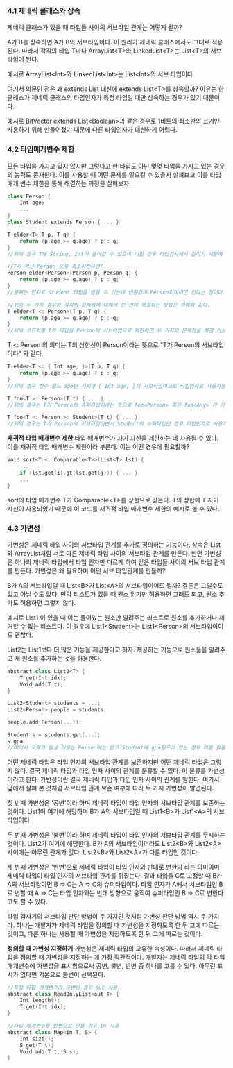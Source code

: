 ### 4.1 제네릭 클래스와 상속
제네릭 클래스가 있을 때 타입들 사이의 서브타입 관계는 어떻게 될까?

A가 B를 상속하면 A가 B의 서브타입이다. 이 원리가 제네릭 클래스에서도 그대로 적용된다. 따라서 각각의 타입 T마다 ArrayList\<T>와 LinkedList\<T>는 List\<T>의 서브타입이 된다.

예시로 ArrayList\<Int>와 LinkedList\<Int>는 List\<Int>의 서브 타입이다.

여기서 의문인 점은 왜 extends List 대신에 extends List\<T>를 상속할까? 이유는 한 클래스가 제네릭 클래스의 타입인자가 특정 타입일 때만 상속하는 경우가 있기 때문이다.

예시로 BitVector extends List\<Boolean>과 같은 경우로 1비트의 최소한의 크기만 사용하기 위해 만들어졌기 때문에 다른 타입인자가 대신하기 어렵다.

### 4.2 타입매개변수 제한
모든 타입을 가지고 있지 않지만 그렇다고 한 타입도 아닌 몇몇 타입을 가지고 있는 경우의 능력도 존재한다. 이를 사용할 때 어떤 문제를 일으킬 수 있을지 살펴보고 이를 타입매개 변수 제한을 통해 해결하는 과정을 살펴보자.

```cpp
class Person {
	Int age;
	...
}
class Student extends Person { ... }

T elder<T>(T p, T q) {
	return (p.age >= q.age) ? p : q;
}
//위의 경우 T에 String, Int가 들어갈 수 있으며 이럴 경우 타입검사에서 걸리기 때문에 오류가 발생한다.

//T가 아닌 Person 으로 축소시킨다면?
Person elder<Person>(Person p, Person q) {
	return (p.age >= q.age) ? p : q;
}
//문제는 인자로 Student 타입을 받을 수 있는데 반환값이 Person이여야만 한다는 점이다. (정보 손실이 발생)

//위의 두 가지 경우의 각각의 문제점에 대해서 한 번에 해결하는 방법은 아래와 같다.
T elder<T <: Person>(T p, T q) {
	return (p.age >= q.age) ? p : q;
}
//위의 코드처럼 T의 타입을 Person의 서브타입으로 제한하면 두 가지의 문제점을 해결 가능하다.
```
T <: Person 의 의미는 T의 상한선이 Person이라는 뜻으로 "T가 Person의 서브타입이다" 와 같다.

```cpp
T elder<T <: { Int age; }>(T p, T q) {
	return (p.age >= q.age) ? p : q;
}
//위의 경우 정수 필드 age만 가지면 { Int age; }의 서브타입이므로 타입인자로 사용가능하다.

T foo<T >: Person>(T t) { ... }
//위의 경우는 T가 Person의 슈퍼타입이라는 뜻으로 foo<Person> 혹은 foo<Any> 가 가능하다.

T foo<T <: Person >: Student>(T t) { ... }
//위의 경우는 T가 Person의 서브타입이면서 Student의 슈퍼타입인 경우 타입인자로 사용가능하다 라는 의미이다.
```

**재귀적 타입 매개변수 제한**
타입 매개변수가 자기 자신을 제한하는 데 사용될 수 있다. 이를 재귀적 타입 매개변수 제한이라 부른다. 이는 어떤 경우에 필요할까?

```cpp
Void sort<T <: Comparable<T>>(List<T> lst) {
	...
	if (lst.get(i).gt(lst.get(j))) { ... }
	...
}
```
sort의 타입 매개변수 T가 Comparable\<T>를 상한으로 갖는다. T의 상한에 T 자기 자신이 사용되었기 때문에 이 코드를 재귀적 타입 매개변수 제한의 예시로 볼 수 있다.

### 4.3 가변성
가변성은 제네릭 타입 사이의 서브타입 관계를 추가로 정의하는 기능이다. 상속은 List와 ArrayList처럼 서로 다른 제네릭 타입 사이의 서브타입 관계를 만든다. 반면 가변성은 하나의 제네릭 타입에서 타입 인자만 다르게 하여 얻은 타입들 사이의 서브 타입 관계를 만든다. 가변성은 왜 필요하며 어떤 서브 타입관계를 만들까?

B가 A의 서브타입일 때 List\<B>가 List\<A>의 서브타입이어도 될까? 결론은 그럴수도 있고 아닐 수도 있다. 만약 리스트가 있을 때 원소 읽기만 허용하면 그래도 되고, 원소 추가도 허용하면 그렇지 않다.

예시로 List1 이 있을 때 이는 들어있는 원소만 알려주는 리스트로 원소를 추가하거나 제거할 수 없는 리스트다. 이 경우에 List1\<Student>는 List1\<Person>의 서브타입이여도 괜찮다.

List2는 List1보다 더 많은 기능을 제공한다고 하자. 제공하는 기능으로 원소들을 알려주고 새 원소를 추가하는 것을 허용한다.
```cpp
abstract class List2<T> {
	T get(Int idx);
	Void add(T t);
}

List2<Student> students = ...;
List2<Person> people = students;

people.add(Person(...));

Student s = students.get(...);
s.gpa
//여기서 오류가 발생 이유는 Person에는 없고 Student에 gpa필드가 있는 경우 이를 읽을 수 없기 때문이다. 타입검사를 통과했지만 오류를 일으킴. 타입검사기의 타입안전성을 깨트리는 문제.
```
어떤 제네릭 타입은 타입 인자의 서브타입 관계를 보존하지만 어떤 제네릭 타입은 그렇지 않다. 결국 제네릭 타입과 타입 인자 사이의 관계를 분류할 수 있다. 이 분류를 가변성이라고 한다. 가변성이란 결국 제네릭 타입과 타입 인자 사이의 관계를 말한다. 여기서 앞에서 살펴 본 것처럼 서브타입 관계 보존 여부에 따라 두 가지 가변성이 발견된다.

첫 번째 가변성은 '공변'이라 하며 제네릭 타입이 타입 인자의 서브타입 관계를 보존하는 것이다. List1이 여기에 해당하며 B가 A의 서브타입일 때 List1\<B>가 List1\<A>의 서브타입이다.

두 번째 가변성은 '불변'이라 하며 제네릭 타입이 타입 인자의 서브타입 관계를 무시하는 것이다. List2가 여기에 해당한다. B가 A의 서브타입이더라도 List2\<B>와 List2\<A> 사이에는 아무런 관계가 없다. List2\<B>와 List2\<A>가 다른 타입인 것이다.

세 번째 가변성은 '반변'으로 제네릭 타입이 타입 인자와 반대로 변한다 라는 의미이며 제네릭 타입이 타입 인자의 서브타입 관계를 뒤집는다. 결과 타입을 C로 고정할 때 B가 A의 서브타입이면 B => C는 A => C의 슈퍼타입이다. 타입 인자가 A에서 서브타입인 B로 변할 때 A => C는 타입 인자와는 반대 방향으로 움직여 슈퍼타입인 B => C로 변한다고도 할 수 있다.

타입 검사기의 서브타입 판단 방법이 두 가지인 것처럼 가변성 판단 방법 역시 두 가지다. 하나는 개발자가 제네릭 타입을 정의할 때 가변성을 지정하도록 한 뒤 그에 따르는 것이고, 다른 하나는 사용할 때 가변성을 지정하도록 한 뒤 그에 따르는 것이다. 

**정의할 때 가변성 지정하기**
가변성은 제네릭 타입의 고유한 속성이다. 따라서 제네릭 타입을 정의할 때 가변성을 지정하는 게 가장 직관적이다. 개발자는 제네릭 타입의 각 타입 매개변수에 가변성을 표시함으로써 공변, 불변, 반변 중 하나를 고를 수 있다. 아무런 표시가 없다면 기본으로 불변이 선택된다.
```cpp
//특정 타입 매개변수가 공변인 경우 out 사용
abstract class ReadOnlyList<out T> {
	Int length();
	T get(Int idx);
}

//타입 매개변수를 반변으로 만들 경우 in 사용
abstract class Map<in T, S> {
	Int size();
	S get(T t);
	Void add(T t, S s);
}
```
